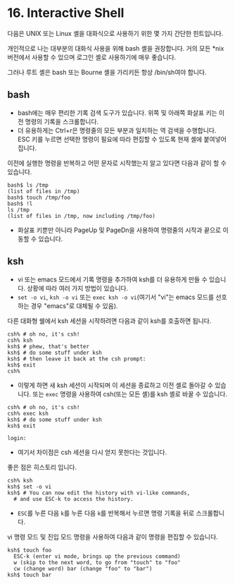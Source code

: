 # 16. Interactive Shell

다음은 UNIX 또는 Linux 셸을 대화식으로 사용하기 위한 몇 가지 간단한 힌트입니다.

개인적으로 나는 대부분의 대화식 사용을 위해 bash 셸을 권장합니다. 거의 모든 *nix 버전에서 사용할 수 있으며 로그인 셸로 사용하기에 매우 좋습니다.

그러나 루트 셸은 bash 또는 Bourne 셸을 가리키든 항상 /bin/sh여야 합니다.

## bash
- bash에는 매우 편리한 기록 검색 도구가 있습니다. 위쪽 및 아래쪽 화살표 키는 이전 명령의 기록을 스크롤합니다.
- 더 유용하게는 Ctrl+r은 명령줄의 모든 부분과 일치하는 역 검색을 수행합니다. ESC 키를 누르면 선택한 명령이 필요에 따라 편집할 수 있도록 현재 셸에 붙여넣어집니다.

이전에 실행한 명령을 반복하고 어떤 문자로 시작했는지 알고 있다면 다음과 같이 할 수 있습니다.

```shell
bash$ ls /tmp
(list of files in /tmp)
bash$ touch /tmp/foo
bash$ !l
ls /tmp
(list of files in /tmp, now including /tmp/foo)
```
- 화살표 키뿐만 아니라 PageUp 및 PageDn을 사용하여 명령줄의 시작과 끝으로 이동할 수 있습니다.

## ksh
- vi 또는 emacs 모드에서 기록 명령을 추가하여 ksh를 더 유용하게 만들 수 있습니다. 상황에 따라 여러 가지 방법이 있습니다. 
- `set -o vi`, `ksh -o vi` 또는 `exec ksh -o vi`(여기서 "vi"는 emacs 모드를 선호하는 경우 "emacs"로 대체될 수 있음).

다른 대화형 쉘에서 ksh 세션을 시작하려면 다음과 같이 ksh를 호출하면 됩니다.

```shell
csh% # oh no, it's csh!
csh% ksh
ksh$ # phew, that's better
ksh$ # do some stuff under ksh
ksh$ # then leave it back at the csh prompt:
ksh$ exit
csh%
```
- 이렇게 하면 새 ksh 세션이 시작되며 이 세션을 종료하고 이전 셸로 돌아갈 수 있습니다. 또는 `exec` 명령을 사용하여 csh(또는 모든 셸)를 ksh 셸로 바꿀 수 있습니다.

```shell
csh% # oh no, it's csh!
csh% exec ksh
ksh$ # do some stuff under ksh
ksh$ exit

login:
```
- 여기서 차이점은 csh 세션을 다시 얻지 못한다는 것입니다.

좋은 점은 히스토리 입니다.

```shell
csh% ksh
ksh$ set -o vi
ksh$ # You can now edit the history with vi-like commands, 
  # and use ESC-k to access the history.
```
- `ESC`를 누른 다음 `k`를 누른 다음 `k`를 반복해서 누르면 명령 기록을 뒤로 스크롤합니다. 

vi 명령 모드 및 진입 모드 명령을 사용하여 다음과 같이 명령을 편집할 수 있습니다.

```shell
ksh$ touch foo
  ESC-k (enter vi mode, brings up the previous command)
  w (skip to the next word, to go from "touch" to "foo"
  cw (change word) bar (change "foo" to "bar")
ksh$ touch bar
```